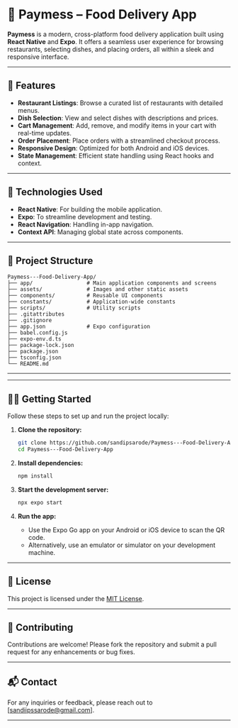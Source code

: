 # 🍔 Paymess – Food Delivery App

**Paymess** is a modern, cross-platform food delivery application built using **React Native** and **Expo**. It offers a seamless user experience for browsing restaurants, selecting dishes, and placing orders, all within a sleek and responsive interface.

---

## 🚀 Features

* **Restaurant Listings**: Browse a curated list of restaurants with detailed menus.
* **Dish Selection**: View and select dishes with descriptions and prices.
* **Cart Management**: Add, remove, and modify items in your cart with real-time updates.
* **Order Placement**: Place orders with a streamlined checkout process.
* **Responsive Design**: Optimized for both Android and iOS devices.
* **State Management**: Efficient state handling using React hooks and context.

---

## 💠 Technologies Used

* **React Native**: For building the mobile application.
* **Expo**: To streamline development and testing.
* **React Navigation**: Handling in-app navigation.
* **Context API**: Managing global state across components.

---

## 📁 Project Structure

```
Paymess---Food-Delivery-App/
├── app/                 # Main application components and screens
├── assets/              # Images and other static assets
├── components/          # Reusable UI components
├── constants/           # Application-wide constants
├── scripts/             # Utility scripts
├── .gitattributes
├── .gitignore
├── app.json             # Expo configuration
├── babel.config.js
├── expo-env.d.ts
├── package-lock.json
├── package.json
├── tsconfig.json
└── README.md
```

---


---

## 🧑‍💻 Getting Started

Follow these steps to set up and run the project locally:

1. **Clone the repository:**

   ```bash
   git clone https://github.com/sandipsarode/Paymess---Food-Delivery-App.git
   cd Paymess---Food-Delivery-App
   ```

2. **Install dependencies:**

   ```bash
   npm install
   ```

3. **Start the development server:**

   ```bash
   npx expo start
   ```

4. **Run the app:**

   * Use the Expo Go app on your Android or iOS device to scan the QR code.
   * Alternatively, use an emulator or simulator on your development machine.

---

## 📄 License

This project is licensed under the [MIT License](LICENSE).

---

## 🤝 Contributing

Contributions are welcome! Please fork the repository and submit a pull request for any enhancements or bug fixes.

---

## 📬 Contact

For any inquiries or feedback, please reach out to \[[sandiipssarode@gmail.com](mailto:sandiipssarode@gmail.com)].

---

